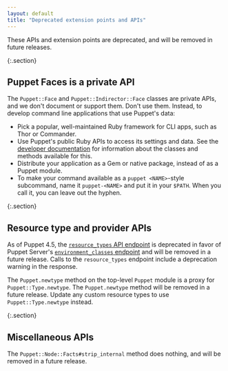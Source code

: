 ```yaml
---
layout: default
title: "Deprecated extension points and APIs"
---
```


These APIs and extension points are deprecated, and will be removed in future releases.

{:.section}
## Puppet Faces is a private API

The `Puppet::Face` and `Puppet::Indirector::Face` classes are private APIs, and we don't document or support them. Don't use them. Instead, to develop command line applications that use Puppet's data:

* Pick a popular, well-maintained Ruby framework for CLI apps, such as Thor or Commander.
* Use Puppet's public Ruby APIs to access its settings and data. See the [developer documentation](./yard/frames.html) for information about the classes and methods available for this.
* Distribute your application as a Gem or native package, instead of as a Puppet module.
* To make your command available as a `puppet <NAME>`-style subcommand, name it `puppet-<NAME>` and put it in your `$PATH`. When you call it, you can leave out the hyphen.

{:.section}
## Resource type and provider APIs

As of Puppet 4.5, the [`resource_types` API endpoint](./http_api/http_resource_type.html) is deprecated in favor of Puppet Server's [`environment_classes` endpoint]({{puppetserver}}/puppet-api/v3/environment_classes.html) and will be removed in a future release. Calls to the `resource_types` endpoint include a deprecation warning in the response.

The `Puppet.newtype` method on the top-level `Puppet` module is a proxy for `Puppet::Type.newtype`. The `Puppet.newtype` method will be removed in a future release. Update any custom resource types to use `Puppet::Type.newtype` instead.

{:.section}
## Miscellaneous APIs

The `Puppet::Node::Facts#strip_internal` method does nothing, and will be removed in a future release.